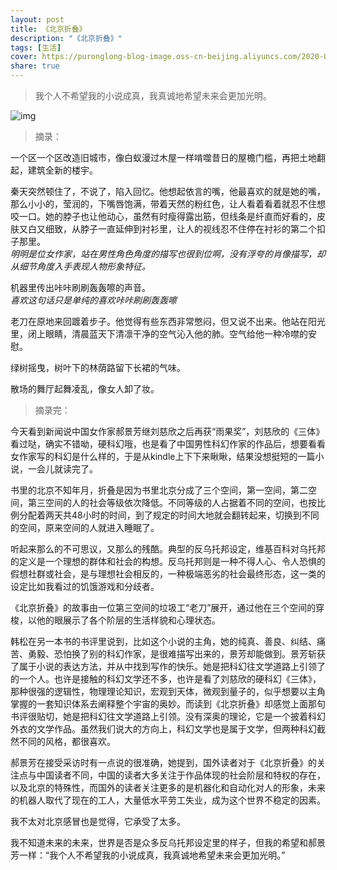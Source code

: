```yaml
---
layout: post
title: 《北京折叠》
description: "《北京折叠》"
tags: [生活]
cover: https://puronglong-blog-image.oss-cn-beijing.aliyuncs.com/2020-03-04-055356.jpg 
share: true
---
```


> 我个人不希望我的小说成真，我真诚地希望未来会更加光明。

<!-- more -->

![img](https://puronglong-blog-image.oss-cn-beijing.aliyuncs.com/2020-03-04-7.jpg)

> 摘录：

一个区一个区改造旧城市，像白蚁漫过木屋一样啃噬昔日的屋檐门槛，再把土地翻起，建筑全新的楼宇。

秦天突然顿住了，不说了，陷入回忆。他想起依言的嘴，他最喜欢的就是她的嘴，那么小小的，莹润的，下嘴唇饱满，带着天然的粉红色，让人看着看着就忍不住想咬一口。她的脖子也让他动心，虽然有时瘦得露出筋，但线条是纤直而好看的，皮肤又白又细致，从脖子一直延伸到衬衫里，让人的视线忍不住停在衬衫的第二个扣子那里。<br  />
*明明是位女作家，站在男性角色角度的描写也很到位啊，没有浮夸的肖像描写，却从细节角度入手表现人物形象特征。*

机器里传出咔咔刷刷轰轰嚓的声音。<br  />
*喜欢这句话只是单纯的喜欢咔咔刷刷轰轰嚓*

老刀在原地来回踱着步子。他觉得有些东西非常憋闷，但又说不出来。他站在阳光里，闭上眼睛，清晨蓝天下清凛干净的空气沁入他的肺。空气给他一种冷噤的安慰。

绿树摇曳，树叶下的林荫路留下长裙的气味。

散场的舞厅起舞凌乱，像女人卸了妆。

> 摘录完：

今天看到新闻说中国女作家郝景芳继刘慈欣之后再获“雨果奖”，刘慈欣的《三体》看过哒，确实不错呦，硬科幻哦，也是看了中国男性科幻作家的作品后，想要看看女作家写的科幻是什么样的，于是从kindle上下下来瞅瞅，结果没想挺短的一篇小说，一会儿就读完了。

书里的北京不知年月，折叠是因为书里北京分成了三个空间，第一空间，第二空间，第三空间的人的社会等级依次降低。不同等级的人占据着不同的空间，也按比例分配着两天共48小时的时间，到了规定的时间大地就会翻转起来，切换到不同的空间，原来空间的人就进入睡眠了。

听起来那么的不可思议，又那么的残酷。典型的反乌托邦设定，维基百科对乌托邦的定义是一个理想的群体和社会的构想。反乌托邦则是一种不得人心、令人恐惧的假想社群或社会，是与理想社会相反的，一种极端恶劣的社会最终形态，这一类的设定比如我看过的饥饿游戏和分歧者。

《北京折叠》的故事由一位第三空间的垃圾工“老刀”展开，通过他在三个空间的穿梭，以他的眼展示了各个阶层的生活样貌和心理状态。

韩松在另一本书的书评里说到，比如这个小说的主角，她的纯真、善良、纠结、痛苦、勇毅、恐怕换了别的科幻作家，是很难描写出来的，景芳却能做到。景芳斩获了属于小说的表达方法，并从中找到写作的快乐。她是把科幻往文学道路上引领了的一个人。也许是接触的科幻文学还不多，也许是看了刘慈欣的硬科幻《三体》，那种很强的逻辑性，物理理论知识，宏观到天体，微观到量子的，似乎想要以主角掌握的一套知识体系去阐释整个宇宙的奥妙。而读到《北京折叠》却感觉上面那句书评很贴切，她是把科幻往文学道路上引领。没有深奥的理论，它是一个披着科幻外衣的文学作品。虽然我们说大的方向上，科幻文学也是属于文学，但两种科幻截然不同的风格，都很喜欢。

郝景芳在接受采访时有一点说的很准确，她提到，国外读者对于《北京折叠》的关注点与中国读者不同，中国的读者大多关注于作品体现的社会阶层和特权的存在，以及北京的特殊性，而国外的读者关注更多的是机器化和自动化对人的形象，未来的机器人取代了现在的工人，大量低水平劳工失业，成为这个世界不稳定的因素。

我不太对北京感冒也是觉得，它承受了太多。

我不知道未来的未来，世界是否是众多反乌托邦设定里的样子，但我的希望和郝景芳一样：“我个人不希望我的小说成真，我真诚地希望未来会更加光明。”
